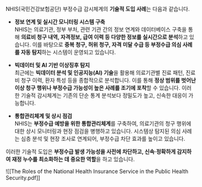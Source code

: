NHIS(국민건강보험공단) 부정수급 감시체계의 **기술적 도입 사례**는 다음과 같습니다.

- **정보 연계 및 실시간 모니터링 시스템 구축**  
    NHIS는 의료기관, 정부 부처, 관련 기관 간의 정보 연계와 데이터베이스 구축을 통해 **의료비 청구 내역, 자격정보, 급여 이력 등 다양한 정보를 실시간으로 분석**하고 있습니다. 이를 바탕으로 **중복 청구, 허위 청구, 자격 미달 수급 등 부정수급 의심 사례를 자동 탐지**하는 시스템이 운영되고 있습니다[](https://koreascience.kr/article/JAKO201831960581039.pdf).
    
- **빅데이터 및 AI 기반 이상징후 탐지**  
    최근에는 **빅데이터 분석 및 인공지능(AI) 기술**을 활용해 의료기관별 진료 패턴, 진료비 청구 이력, 환자 특성 등을 종합적으로 분석합니다. 이를 통해 **정상 범위를 벗어난 이상 청구 행위나 부정수급 가능성이 높은 사례를 조기에 포착**할 수 있습니다. 이러한 기술적 감시체계는 기존의 단순 통계 분석보다 정밀도가 높고, 신속한 대응이 가능합니다[](https://koreascience.kr/article/JAKO201831960581039.pdf).
    
- **통합관리체계 및 상시 점검**  
    NHIS는 **부정수급 예방을 위한 통합관리체계**를 구축하여, 의료기관의 청구 행위에 대한 상시 모니터링과 현장 점검을 병행하고 있습니다. 시스템상 탐지된 의심 사례는 심층 분석 및 현장 조사로 연계되어, 부정수급 차단 효과를 높이고 있습니다[](https://koreascience.kr/article/JAKO201831960581039.pdf).
    

이러한 기술적 도입은 **부정수급 발생 가능성을 사전에 차단하고, 신속·정확하게 감지하여 재정 누수를 최소화하는 데 중요한 역할**을 하고 있습니다.

![[The Roles of the National Health Insurance Service in the Public Health Security.pdf]]